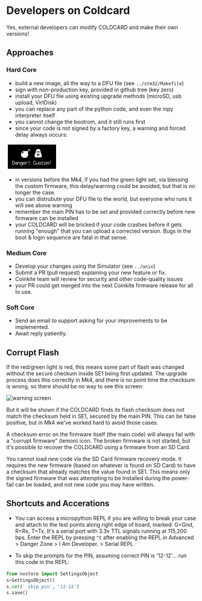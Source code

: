 # Developers on Coldcard

Yes, external developers can modify COLDCARD and make their own versions!

## Approaches

### Hard Core

- build a new image, all the way to a DFU file (see `../stm32/Makefile`)
- sign with non-production key, provided in github tree (key zero)
- install your DFU file using existing upgrade methods (microSD, usb upload, VirtDisk)
- you can replace any part of the python code, and even the mpy interpreter itself
- you cannot change the bootrom, and it still runs first
- since your code is not signed by a factory key, a warning and forced delay always occurs:

![custom warning screen](dev-custom.png)

- in versions before the Mk4, if you had the green light set, via blessing the custom firmware,
  this delay/warning could be avoided, but that is no longer the case.
- you can distrubute your DFU file to the world, but everyone who runs it will see above warning
- remember the main PIN has to be set and provided correctly before new firmware can be installed
- your COLDCARD will be bricked if your code crashes before it gets running "enough" that you
  can upload a corrected version. Bugs in the boot & login sequence are fatal in that sense.

### Medium Core

- Develop your changes using the Simulator (see `../unix`)
- Submit a PR (pull request) explaining your new feature or fix.
- Coinkite team will review for security and other code-quality issues
- your PR could get merged into the next Coinkite firmware release for all to use.

### Soft Core

- Send an email to support asking for your improvements to be implemented.
- Await reply patiently.

## Corrupt Flash

If the red/green light is red, this means some part of flash was
changed without the secure checkum inside SE1 being first updated.
The upgrade process does this correctly in Mk4, and there is no
point time the checksum is wrong, so there should be no way to see this
screen:

![warning screen](dev-warning.png)

But it will be shown if the COLDCARD finds its flash checksum does
not match the checksum held in SE1, secured by the main PIN. This
can be false positive, but in Mk4 we've worked hard to avoid those cases.

A checksum error on the firmware itself (the main code) will always
fail with a "corrupt firmware" (lemon) icon. The broken firmware is not
started, but it's possible to recover the COLDCARD using a firmware from
an SD Card.

You cannot load *new* code via the SD Card firmware recovery mode.
It requires the new firmware (based on whatever is found on SD Card)
to have a checksum that already matches the value found in SE1.
This means only the signed firmware that was attempting to be
installed during the power-fail can be loaded, and not new code you
may have written.


## Shortcuts and Accerations

- You can access a micropython REPL if you are willing to break your case
  and attach to the test points along right edge of board, marked: G=Gnd, R=Rx, T=Tx.
  It's a serial port with 3.3v TTL signals running
  at 115,200 bps. Enter the REPL by pressing `^C` after enabling the REPL in
  Advanced > Danger Zone > I Am Developer. > Serial REPL

- To skip the prompts for the PIN, assuming correct PIN is '12-12'... run this code
  in the REPL:

```python
from nvstore import SettingsObject
s=SettingsObject()
s.set('_skip_pin', '12-12')
s.save()
```

